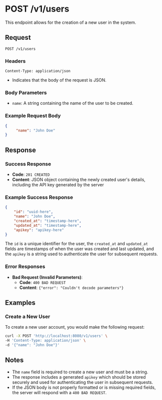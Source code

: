 # POST /v1/users

This endpoint allows for the creation of a new user in the system.

## Request

`POST /v1/users`

### Headers

```request
Content-Type: application/json
```
- Indicates that the body of the request is JSON.

### Body Parameters

- `name`: A string containing the name of the user to be created.


### Example Request Body

```json
{
	 "name": "John Doe"
}
```

## Response

### Success Response

- **Code**: `201 CREATED`
- **Content**: JSON object containing the newly created user's details, including the API key generated by the server

### Example Success Response

```json
{   
	"id": "uuid-here",
	"name": "John Doe",
	"created_at": "timestamp-here",
	"updated_at": "timestamp-here",
	"apikey": "apikey-here"
}
```

The `id` is a unique identifier for the user, the `created_at` and `updated_at` fields are timestamps of when the user was created and last updated, and the `apikey` is a string used to authenticate the user for subsequent requests.


### Error Responses

- **Bad Request (Invalid Parameters)**:
    - **Code**: `400 BAD REQUEST`
    - **Content**: `{"error": "Couldn't decode parameters"}`

## Examples

### Create a New User

To create a new user account, you would make the following request:

```bash
curl -X POST 'http://localhost:8080/v1/users' \
-H 'Content-Type: application/json' \
-d '{"name": "John Doe"}'
```



## Notes

- The `name` field is required to create a new user and must be a string.
- The response includes a generated `apikey` which should be stored securely and used for authenticating the user in subsequent requests.
- If the JSON body is not properly formatted or is missing required fields, the server will respond with a `400 BAD REQUEST`.
